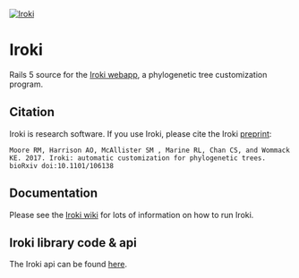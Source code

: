 [![Iroki](https://github.com/mooreryan/iroki_web/blob/master/public/iroki_logo3.png)](https://github.com/mooreryan/iroki_web/blob/master/public/iroki_logo3.png)

# Iroki #

Rails 5 source for the [Iroki webapp](www.iroki.net), a phylogenetic tree
customization program.

## Citation ##

Iroki is research software. If you use Iroki, please cite the Iroki [preprint](http://biorxiv.org/content/early/2017/04/25/106138.1):

```
Moore RM, Harrison AO, McAllister SM , Marine RL, Chan CS, and Wommack KE. 2017. Iroki: automatic customization for phylogenetic trees. bioRxiv doi:10.1101/106138
```

## Documentation

Please see the [Iroki wiki](https://github.com/mooreryan/iroki/wiki) for lots of information on how to run Iroki.

## Iroki library code & api

The Iroki api can be found [here](https://github.com/mooreryan/iroki).
